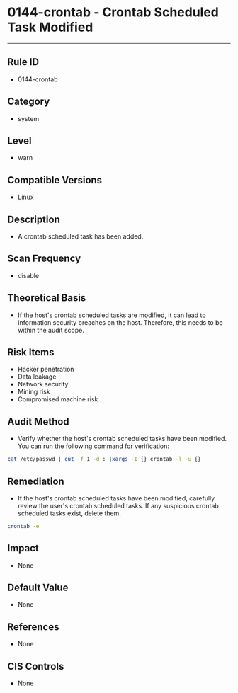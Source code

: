 # 0144-crontab - Crontab Scheduled Task Modified
---

## Rule ID

- 0144-crontab


## Category

- system


## Level

- warn


## Compatible Versions

- Linux


## Description

- A crontab scheduled task has been added.


## Scan Frequency

- disable


## Theoretical Basis

- If the host's crontab scheduled tasks are modified, it can lead to information security breaches on the host. Therefore, this needs to be within the audit scope.


## Risk Items

- Hacker penetration
- Data leakage
- Network security
- Mining risk
- Compromised machine risk


## Audit Method

- Verify whether the host's crontab scheduled tasks have been modified. You can run the following command for verification:

```bash
cat /etc/passwd | cut -f 1 -d : |xargs -I {} crontab -l -u {}
```


## Remediation

- If the host's crontab scheduled tasks have been modified, carefully review the user's crontab scheduled tasks. If any suspicious crontab scheduled tasks exist, delete them.

```bash
crontab -e
```


## Impact

- None


## Default Value

- None


## References

- None


## CIS Controls

- None